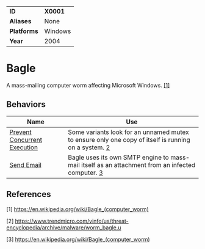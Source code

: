 |||
|---------|------------------------|
|**ID**|**X0001**|
|**Aliases**|None|
|**Platforms**|Windows|
|**Year**| 2004 |

Bagle
=====
A mass-mailing computer worm affecting Microsoft Windows. [[1]](#1)

Behaviors
---------
|Name|Use|
|---------------------|-------------------------------------------------------|
|[Prevent Concurrent Execution](https://github.com/MBCProject/mbc-markdown/tree/master/execution/prevent-concurrent-exe.md) | Some variants look for an unnamed mutex to ensure only one copy of itself is running on a system. [2](#2)|
|[Send Email](https://github.com/MBCProject/mbc-markdown/tree/master/execution/send-email.md) | Bagle uses its own SMTP engine to mass-mail itself as an attachment from an infected computer. [3](#3)|

References
----------
<a name="1">[1]</a> https://en.wikipedia.org/wiki/Bagle_(computer_worm)
 
<a name="2">[2]</a> https://www.trendmicro.com/vinfo/us/threat-encyclopedia/archive/malware/worm_bagle.u

<a name="3">[3]</a> https://en.wikipedia.org/wiki/Bagle_(computer_worm)